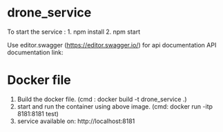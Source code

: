 # drone_service

To start the service : 
    1. npm install 
    2. npm start


Use editor.swagger (https://editor.swagger.io/) for api documentation
    API documentation link:


# Docker file

1. Build the docker file. (cmd : docker build -t drone_service .)
2. start and run the container using above image. (cmd: docker run -itp 8181:8181 test)
3. service available on: http://localhost:8181